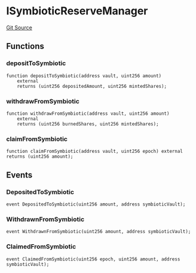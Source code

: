 # ISymbioticReserveManager
[Git Source](https://github.com/Level-Money/contracts/blob/0fa663cd541ef95fb08cd2849fd8cc2be3967548/src/v1/interfaces/ILevelSymbioticReserveManager.sol)


## Functions
### depositToSymbiotic


```solidity
function depositToSymbiotic(address vault, uint256 amount)
    external
    returns (uint256 depositedAmount, uint256 mintedShares);
```

### withdrawFromSymbiotic


```solidity
function withdrawFromSymbiotic(address vault, uint256 amount)
    external
    returns (uint256 burnedShares, uint256 mintedShares);
```

### claimFromSymbiotic


```solidity
function claimFromSymbiotic(address vault, uint256 epoch) external returns (uint256 amount);
```

## Events
### DepositedToSymbiotic

```solidity
event DepositedToSymbiotic(uint256 amount, address symbioticVault);
```

### WithdrawnFromSymbiotic

```solidity
event WithdrawnFromSymbiotic(uint256 amount, address symbioticVault);
```

### ClaimedFromSymbiotic

```solidity
event ClaimedFromSymbiotic(uint256 epoch, uint256 amount, address symbioticVault);
```

